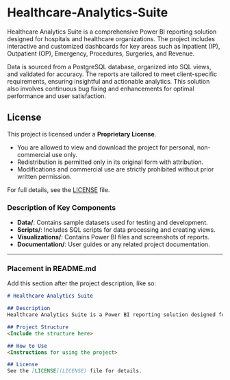 # Healthcare-Analytics-Suite
Healthcare Analytics Suite is a comprehensive Power BI reporting solution designed for hospitals and healthcare organizations. The project includes interactive and customized dashboards for key areas such as Inpatient (IP), Outpatient (OP), Emergency, Procedures, Surgeries, and Revenue.

Data is sourced from a PostgreSQL database, organized into SQL views, and validated for accuracy. The reports are tailored to meet client-specific requirements, ensuring insightful and actionable analytics. This solution also involves continuous bug fixing and enhancements for optimal performance and user satisfaction.

## License

This project is licensed under a **Proprietary License**.

- You are allowed to view and download the project for personal, non-commercial use only.
- Redistribution is permitted only in its original form with attribution.
- Modifications and commercial use are strictly prohibited without prior written permission.

For full details, see the [LICENSE](LICENSE) file.


### **Description of Key Components**
- **Data/**: Contains sample datasets used for testing and development.
- **Scripts/**: Includes SQL scripts for data processing and creating views.
- **Visualizations/**: Contains Power BI files and screenshots of reports.
- **Documentation/**: User guides or any related project documentation.

---

### **Placement in README.md**
Add this section after the project description, like so:

```markdown
# Healthcare Analytics Suite

## Description
Healthcare Analytics Suite is a Power BI reporting solution designed for hospitals and healthcare organizations...

## Project Structure
<Include the structure here>

## How to Use
<Instructions for using the project>

## License
See the [LICENSE](LICENSE) file for details.


